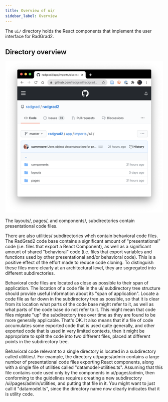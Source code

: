 ```yaml
---
title: Overview of ui/
sidebar_label: Overview
---
```


The `ui/` directory holds the React components that implement the user interface for RadGrad2.

## Directory overview

<img src="/img/design/radgrad2/ui.png" />


The layouts/, pages/, and components/, subdirectories contain presentational code files.

There are also utilities/ subdirectories whch contain behavioral code files. The RadGrad2 code base contains a significant amount of "presentational" code (i.e. files that export a React Component), as well as a significant amount of shared "behavioral" code (i.e. files that export variables and functions used by other presentational and/or behavioral code). This is a positive effect of the effort made to reduce code cloning. To distinguish these files more clearly at an architectural level, they are segregated into different subdirectories.

Behavioral code files are located as close as possible to their span of application. The location of a code file in the ui/ subdirectory tree structure should provide useful information about its "span of application".  Locate a code file as far down in the subdirectory tree as possible, so that it is clear from its location what parts of the code base might refer to it, as well as what parts of the code base do not refer to it.  This might mean that code files migrate "up" the subdirectory tree over time as they are found to be more generally applicable. That's OK.  It also means that if a file of code accumulates some exported code that is used quite generally, and other exported code that is used in very limited contexts, then it might be appropriate to split the code into two different files, placed at different points in the subdirectory tree.

Behavioral code relevant to a single directory is located in a subdirectory called utilities/.  For example, the directory ui/pages/admin contains a large number of presentational code files exporting React components, along with a single file of utilities called "datamodel-utilities.ts". Assuming that this file contains code used only by the components in ui/pages/admin, then conforming to the guidelines requires creating a new subdirectory /ui/pages/admin/utilities, and putting that file in it.  You might want to just call it "datamodel.ts", since the directory name now clearly indicates that it is utility code.

